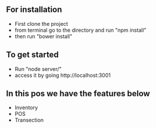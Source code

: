 ## For installation
 - First clone the project
 - from terminal go to the directory and run "npm install"
 - then run "bower install"

## To get started
 - Run "node server/"
 - access it by going http://localhost:3001  

## In this pos we have the features below
 - Inventory
 - POS
 - Transection

